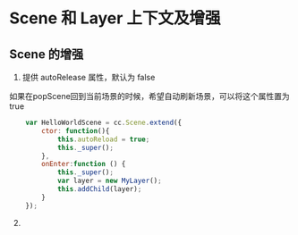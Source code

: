 # Scene 和 Layer 上下文及增强

## Scene 的增强

1. 提供 autoRelease 属性，默认为 false
  
  如果在popScene回到当前场景的时候，希望自动刷新场景，可以将这个属性置为 true
  
```js
	var HelloWorldScene = cc.Scene.extend({
		ctor: function(){
			this.autoReload = true;
			this._super();
		},
		onEnter:function () {
			this._super();
			var layer = new MyLayer();
			this.addChild(layer);
		}
	});
```

2. 
